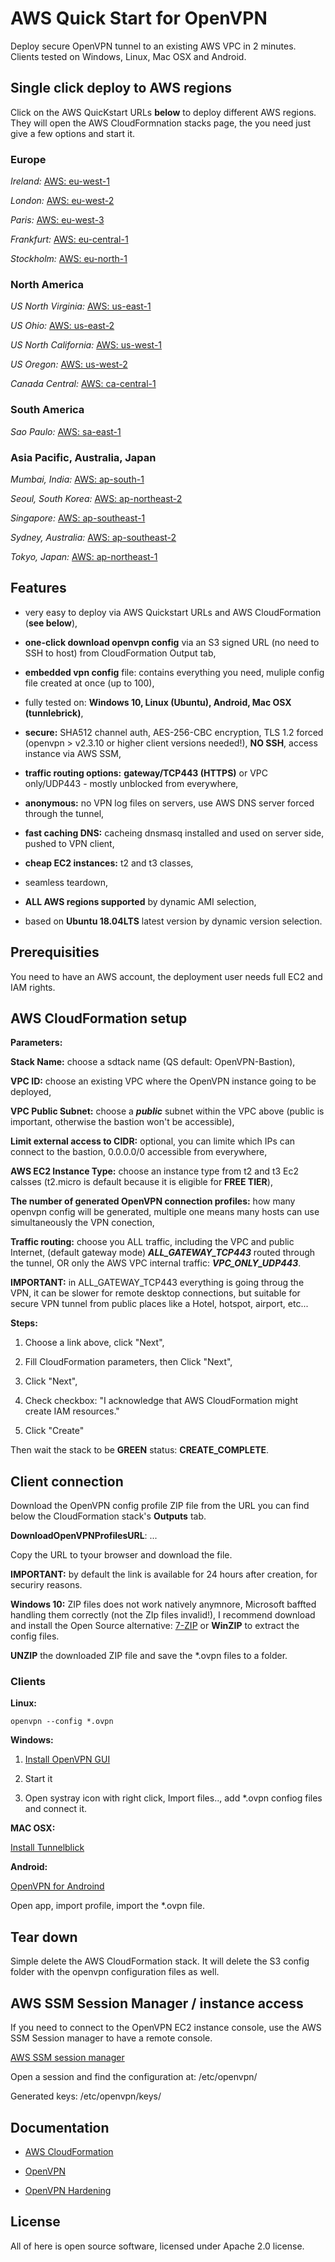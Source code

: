 # AWS Quick Start for OpenVPN 

Deploy secure OpenVPN tunnel to an existing AWS VPC in 2 minutes. Clients tested on Windows, Linux, Mac OSX and Android.

## Single click deploy to AWS regions

Click on the AWS QuicKstart URLs __below__ to deploy different AWS regions. They will open the AWS CloudFormnation stacks page, the you need just give a few options and start it.

### Europe

*Ireland:* [AWS: eu-west-1](https://console.aws.amazon.com/cloudformation/home?region=eu-west-1#/stacks/new?stackName=OpenVPN-Bastion&templateURL=https://s3-eu-west-1.amazonaws.com/tatobi-aws-quickstart-openvpn/cloudformation/ovpn-aws-deploy-vpc.yaml)

*London:* [AWS: eu-west-2](https://console.aws.amazon.com/cloudformation/home?region=eu-west-2#/stacks/new?stackName=OpenVPN-Bastion&templateURL=https://s3-eu-west-1.amazonaws.com/tatobi-aws-quickstart-openvpn/cloudformation/ovpn-aws-deploy-vpc.yaml)

*Paris:* [AWS: eu-west-3](https://console.aws.amazon.com/cloudformation/home?region=eu-west-3#/stacks/new?stackName=OpenVPN-Bastion&templateURL=https://s3-eu-west-1.amazonaws.com/tatobi-aws-quickstart-openvpn/cloudformation/ovpn-aws-deploy-vpc.yaml)


*Frankfurt:* [AWS: eu-central-1](https://console.aws.amazon.com/cloudformation/home?region=eu-central-1#/stacks/new?stackName=OpenVPN-Bastion&templateURL=https://s3-eu-west-1.amazonaws.com/tatobi-aws-quickstart-openvpn/cloudformation/ovpn-aws-deploy-vpc.yaml)

*Stockholm:* [AWS: eu-north-1](https://console.aws.amazon.com/cloudformation/home?region=eu-north-1#/stacks/new?stackName=OpenVPN-Bastion&templateURL=https://s3-eu-west-1.amazonaws.com/tatobi-aws-quickstart-openvpn/cloudformation/ovpn-aws-deploy-vpc.yaml)

### North America

*US North Virginia:* [AWS: us-east-1](https://console.aws.amazon.com/cloudformation/home?region=us-east-1#/stacks/new?stackName=OpenVPN-Bastion&templateURL=https://s3-eu-west-1.amazonaws.com/tatobi-aws-quickstart-openvpn/cloudformation/ovpn-aws-deploy-vpc.yaml)

*US Ohio:* [AWS: us-east-2](https://console.aws.amazon.com/cloudformation/home?region=us-east-2#/stacks/new?stackName=OpenVPN-Bastion&templateURL=https://s3-eu-west-1.amazonaws.com/tatobi-aws-quickstart-openvpn/cloudformation/ovpn-aws-deploy-vpc.yaml)

*US North California:* [AWS: us-west-1](https://console.aws.amazon.com/cloudformation/home?region=us-west-1#/stacks/new?stackName=OpenVPN-Bastion&templateURL=https://s3-eu-west-1.amazonaws.com/tatobi-aws-quickstart-openvpn/cloudformation/ovpn-aws-deploy-vpc.yaml)

*US Oregon:* [AWS: us-west-2](https://console.aws.amazon.com/cloudformation/home?region=us-west-2#/stacks/new?stackName=OpenVPN-Bastion&templateURL=https://s3-eu-west-1.amazonaws.com/tatobi-aws-quickstart-openvpn/cloudformation/ovpn-aws-deploy-vpc.yaml)

*Canada Central:* [AWS: ca-central-1](https://console.aws.amazon.com/cloudformation/home?region=ca-central-1#/stacks/new?stackName=OpenVPN-Bastion&templateURL=https://s3-eu-west-1.amazonaws.com/tatobi-aws-quickstart-openvpn/cloudformation/ovpn-aws-deploy-vpc.yaml)

### South America

*Sao Paulo:* [AWS: sa-east-1](https://console.aws.amazon.com/cloudformation/home?region=sa-east-1#/stacks/new?stackName=OpenVPN-Bastion&templateURL=https://s3-eu-west-1.amazonaws.com/tatobi-aws-quickstart-openvpn/cloudformation/ovpn-aws-deploy-vpc.yaml)

### Asia Pacific, Australia, Japan

*Mumbai, India:* [AWS: ap-south-1](https://console.aws.amazon.com/cloudformation/home?region=ap-south-1#/stacks/new?stackName=OpenVPN-Bastion&templateURL=https://s3-eu-west-1.amazonaws.com/tatobi-aws-quickstart-openvpn/cloudformation/ovpn-aws-deploy-vpc.yaml)

*Seoul, South Korea:* [AWS: ap-northeast-2](https://console.aws.amazon.com/cloudformation/home?region=ap-northeast-2#/stacks/new?stackName=OpenVPN-Bastion&templateURL=https://s3-eu-west-1.amazonaws.com/tatobi-aws-quickstart-openvpn/cloudformation/ovpn-aws-deploy-vpc.yaml)

*Singapore:* [AWS: ap-southeast-1](https://console.aws.amazon.com/cloudformation/home?region=ap-southeast-1#/stacks/new?stackName=OpenVPN-Bastion&templateURL=https://s3-eu-west-1.amazonaws.com/tatobi-aws-quickstart-openvpn/cloudformation/ovpn-aws-deploy-vpc.yaml)

*Sydney, Australia:* [AWS: ap-southeast-2](https://console.aws.amazon.com/cloudformation/home?region=ap-southeast-2#/stacks/new?stackName=OpenVPN-Bastion&templateURL=https://s3-eu-west-1.amazonaws.com/tatobi-aws-quickstart-openvpn/cloudformation/ovpn-aws-deploy-vpc.yaml)

*Tokyo, Japan:* [AWS: ap-northeast-1](https://console.aws.amazon.com/cloudformation/home?region=ap-northeast-1#/stacks/new?stackName=OpenVPN-Bastion&templateURL=https://s3-eu-west-1.amazonaws.com/tatobi-aws-quickstart-openvpn/cloudformation/ovpn-aws-deploy-vpc.yaml)

## Features

- very easy to deploy via AWS Quickstart URLs and AWS CloudFormation (__see below__),

- __one-click download openvpn config__ via an S3 signed URL (no need to SSH to host) from CloudFormation Output tab,

- __embedded vpn config__ file: contains everything you need, muliple config file created at once (up to 100),

- fully tested on: __Windows 10, Linux (Ubuntu), Android, Mac OSX (tunnlebrick)__,

- __secure:__ SHA512 channel auth, AES-256-CBC encryption, TLS 1.2 forced (openvpn > v2.3.10  or higher client versions needed!), __NO SSH__, access instance via AWS SSM,

- __traffic routing options:__ __gateway/TCP443 (HTTPS)__ or VPC only/UDP443 - mostly unblocked from everywhere,

- __anonymous:__ no VPN log files on servers, use AWS DNS server forced through the tunnel,

- __fast caching DNS:__ cacheing dnsmasq installed and used on server side, pushed to VPN client,

- __cheap EC2 instances:__ t2 and t3 classes,

- seamless teardown,

- __ALL AWS regions supported__ by dynamic AMI selection,

- based on __Ubuntu 18.04LTS__ latest version by dynamic version selection.


## Prerequisities

You need to have an AWS account, the deployment user needs full EC2 and IAM rights.


## AWS CloudFormation setup

__Parameters:__

__Stack Name:__ choose a sdtack name (QS default: OpenVPN-Bastion),

__VPC ID:__ choose an existing VPC where the OpenVPN instance going to be deployed,

__VPC Public Subnet:__ choose a __*public*__ subnet within the VPC above (public is important, otherwise the bastion won't be accessible),

__Limit external access to CIDR:__ optional, you can limite which IPs can connect to the bastion, 0.0.0.0/0 accessible from everywhere,

__AWS EC2 Instance Type:__ choose an instance type from t2 and t3 Ec2 calsses (t2.micro is default because it is eligible for __FREE TIER__),

__The number of generated OpenVPN connection profiles:__ how many openvpn config will be generated, multiple one means many hosts can use simultaneously the VPN conection,

__Traffic routing:__ choose you ALL traffic, including the VPC and public Internet, (default gateway mode) __*ALL_GATEWAY_TCP443*__ routed through the tunnel, OR only the AWS VPC internal traffic: __*VPC_ONLY_UDP443*__. 

__IMPORTANT:__ in ALL_GATEWAY_TCP443 everything is going throug the VPN, it can be slower for remote desktop connections, but suitable for secure VPN tunnel from public places like a Hotel, hotspot, airport, etc...

__Steps:__

1. Choose a link above, click "Next",

2. Fill CloudFormation parameters, then Click "Next",

3. Click "Next",

4. Check checkbox: "I acknowledge that AWS CloudFormation might create IAM resources."

5. Click "Create"


Then wait the stack to be __GREEN__ status: __CREATE_COMPLETE__.

## Client connection

Download the OpenVPN config profile ZIP file from the URL you can find below the CloudFormation stack's __Outputs__ tab.

__DownloadOpenVPNProfilesURL__: ...

Copy the URL to tyour browser and download the file.

__IMPORTANT:__ by default the link is available for 24 hours after creation, for securiry reasons.

__Windows 10:__ ZIP files does not work natively anymnore, Microsoft baffted handling them correctly (not the ZIp files invalid!), I recommend download and install the Open Source alternative: [7-ZIP](https://www.7-zip.org/) or __WinZIP__ to extract the config files.

__UNZIP__ the downloaded ZIP file and save the *.ovpn files to a folder.

### Clients

__Linux:__

```
openvpn --config *.ovpn

```
__Windows:__

1. [Install OpenVPN GUI](https://openvpn.net/community-downloads/)

2. Start it

3. Open systray icon with right click, Import files.., add *.ovpn confiog files and connect it. 

__MAC OSX:__

[Install Tunnelblick](https://tunnelblick.net/cInstall.html)

__Android:__

[OpenVPN for Androind](https://play.google.com/store/apps/details?id=net.openvpn.openvpn)

Open app, import profile, import the *.ovpn file.

## Tear down

Simple delete the AWS CloudFormation stack. It will delete the S3 config folder with the openvpn configuration files as well.


## AWS SSM Session Manager / instance access

If you need to connect to the OpenVPN EC2 instance console, use the AWS SSM Session manager to have a remote console.

[AWS SSM session manager](https://docs.aws.amazon.com/systems-manager/latest/userguide/session-manager-working-with-sessions-start.html#start-sys-console)

Open a session and find the configuration at: /etc/openvpn/

Generated keys: /etc/openvpn/keys/


## Documentation

- [AWS CloudFormation](https://aws.amazon.com/cloudformation/getting-started/)

- [OpenVPN](https://community.openvpn.net/openvpn/wiki)

- [OpenVPN Hardening](https://community.openvpn.net/openvpn/wiki/Hardening)

## License

All of here is open source software, licensed under Apache 2.0 license.



















